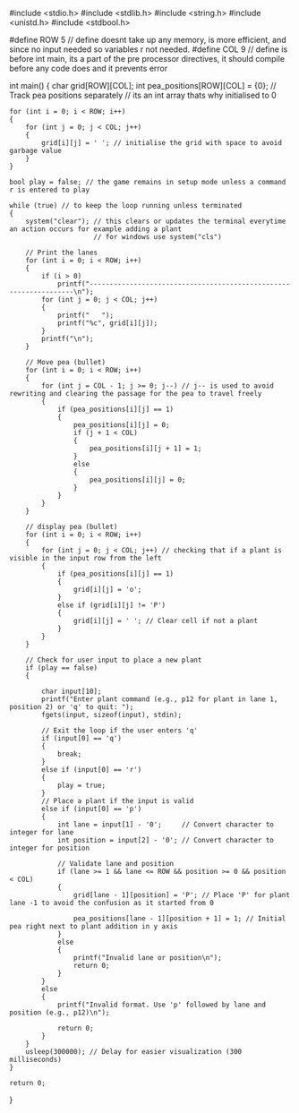 #include <stdio.h>
#include <stdlib.h>
#include <string.h>
#include <unistd.h>
#include <stdbool.h>

#define ROW 5 // define doesnt take up any memory, is more efficient, and since no input needed so variables r not needed.
#define COL 9 // define is before int main, its a part of the pre processor directives, it should compile before any code does and it prevents error

int main()
{
    char grid[ROW][COL];
    int pea_positions[ROW][COL] = {0}; // Track pea positions separately // its an int array thats why initialised to 0

    for (int i = 0; i < ROW; i++)
    {
        for (int j = 0; j < COL; j++)
        {
            grid[i][j] = ' '; // initialise the grid with space to avoid garbage value
        }
    }

    bool play = false; // the game remains in setup mode unless a command r is entered to play

    while (true) // to keep the loop running unless terminated
    {
        system("clear"); // this clears or updates the terminal everytime an action occurs for example adding a plant
                         // for windows use system("cls")

        // Print the lanes
        for (int i = 0; i < ROW; i++)
        {
            if (i > 0)
                printf("------------------------------------------------------------------\n");
            for (int j = 0; j < COL; j++)
            {
                printf("   ");
                printf("%c", grid[i][j]);
            }
            printf("\n");
        }

        // Move pea (bullet)
        for (int i = 0; i < ROW; i++)
        {
            for (int j = COL - 1; j >= 0; j--) // j-- is used to avoid rewriting and clearing the passage for the pea to travel freely
            {
                if (pea_positions[i][j] == 1)
                {
                    pea_positions[i][j] = 0;
                    if (j + 1 < COL)
                    {
                        pea_positions[i][j + 1] = 1;
                    }
                    else
                    {
                        pea_positions[i][j] = 0;
                    }
                }
            }
        }

        // display pea (bullet)
        for (int i = 0; i < ROW; i++)
        {
            for (int j = 0; j < COL; j++) // checking that if a plant is visible in the input row from the left
            {
                if (pea_positions[i][j] == 1)
                {
                    grid[i][j] = 'o';
                }
                else if (grid[i][j] != 'P')
                {
                    grid[i][j] = ' '; // Clear cell if not a plant
                }
            }
        }

        // Check for user input to place a new plant
        if (play == false)
        {

            char input[10];
            printf("Enter plant command (e.g., p12 for plant in lane 1, position 2) or 'q' to quit: ");
            fgets(input, sizeof(input), stdin);

            // Exit the loop if the user enters 'q'
            if (input[0] == 'q')
            {
                break;
            }
            else if (input[0] == 'r')
            {
                play = true;
            }
            // Place a plant if the input is valid
            else if (input[0] == 'p')
            {
                int lane = input[1] - '0';     // Convert character to integer for lane
                int position = input[2] - '0'; // Convert character to integer for position

                // Validate lane and position
                if (lane >= 1 && lane <= ROW && position >= 0 && position < COL)
                {
                    grid[lane - 1][position] = 'P'; // Place 'P' for plant lane -1 to avoid the confusion as it started from 0

                    pea_positions[lane - 1][position + 1] = 1; // Initial pea right next to plant addition in y axis
                }
                else
                {
                    printf("Invalid lane or position\n");
                    return 0;
                }
            }
            else
            {
                printf("Invalid format. Use 'p' followed by lane and position (e.g., p12)\n");

                return 0;
            }
        }
        usleep(300000); // Delay for easier visualization (300 milliseconds)
    }

    return 0;
}
